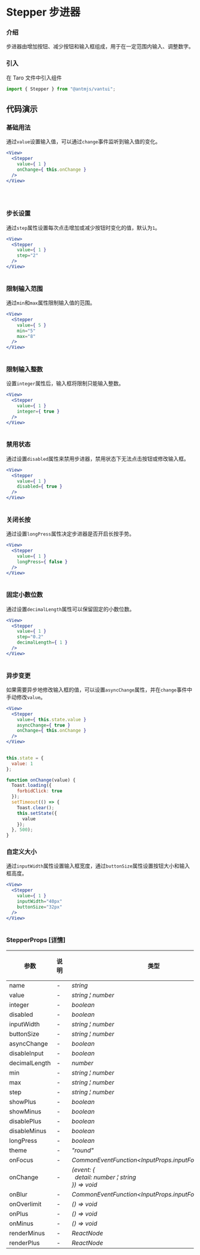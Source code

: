 # Stepper 步进器

### 介绍

步进器由增加按钮、减少按钮和输入框组成，用于在一定范围内输入、调整数字。

### 引入

在 Taro 文件中引入组件

```js
import { Stepper } from "@antmjs/vantui"; 
```

## 代码演示

### 基础用法

通过`value`设置输入值，可以通过`change`事件监听到输入值的变化。

```jsx
<View>
  <Stepper
    value={ 1 }
    onChange={ this.onChange }
  />
</View>
 
```

```js
 
```

### 步长设置

通过`step`属性设置每次点击增加或减少按钮时变化的值，默认为`1`。

```jsx
<View>
  <Stepper
    value={ 1 }
    step="2"
  />
</View>
 
```

### 限制输入范围

通过`min`和`max`属性限制输入值的范围。

```jsx
<View>
  <Stepper
    value={ 5 }
    min="5"
    max="8"
  />
</View>
 
```

### 限制输入整数

设置`integer`属性后，输入框将限制只能输入整数。

```jsx
<View>
  <Stepper
    value={ 1 }
    integer={ true }
  />
</View>
 
```

### 禁用状态

通过设置`disabled`属性来禁用步进器，禁用状态下无法点击按钮或修改输入框。

```jsx
<View>
  <Stepper
    value={ 1 }
    disabled={ true }
  />
</View>
 
```

### 关闭长按

通过设置`longPress`属性决定步进器是否开启长按手势。

```jsx
<View>
  <Stepper
    value={ 1 }
    longPress={ false }
  />
</View>
 
```

### 固定小数位数

通过设置`decimalLength`属性可以保留固定的小数位数。

```jsx
<View>
  <Stepper
    value={ 1 }
    step="0.2"
    decimalLength={ 1 }
  />
</View>
 
```

### 异步变更

如果需要异步地修改输入框的值，可以设置`asyncChange`属性，并在`change`事件中手动修改`value`。

```jsx
<View>
  <Stepper
    value={ this.state.value }
    asyncChange={ true }
    onChange={ this.onChange }
  />
</View>
 
```

```js
this.state = {
  value: 1
};

function onChange(value) {
  Toast.loading({
    forbidClick: true
  });
  setTimeout(() => {
    Toast.clear();
    this.setState({
      value
    });
  }, 500);
} 
```

### 自定义大小

通过`inputWidth`属性设置输入框宽度，通过`buttonSize`属性设置按钮大小和输入框高度。

```jsx
<View>
  <Stepper
    value={ 1 }
    inputWidth="40px"
    buttonSize="32px"
  />
</View>
 
```
### StepperProps [[详情]](https://github.com/AntmJS/vantui/tree/main/packages/vantui/types/stepper.d.ts)   

| 参数 | 说明 | 类型 | 默认值 | 必填 |
| --- | --- | --- | --- | --- |
| name | - | _&nbsp;&nbsp;string<br/>_ | - | `false` |
| value | - | _&nbsp;&nbsp;string&nbsp;&brvbar;&nbsp;number<br/>_ | - | `false` |
| integer | - | _&nbsp;&nbsp;boolean<br/>_ | - | `false` |
| disabled | - | _&nbsp;&nbsp;boolean<br/>_ | - | `false` |
| inputWidth | - | _&nbsp;&nbsp;string&nbsp;&brvbar;&nbsp;number<br/>_ | - | `false` |
| buttonSize | - | _&nbsp;&nbsp;string&nbsp;&brvbar;&nbsp;number<br/>_ | - | `false` |
| asyncChange | - | _&nbsp;&nbsp;boolean<br/>_ | - | `false` |
| disableInput | - | _&nbsp;&nbsp;boolean<br/>_ | - | `false` |
| decimalLength | - | _&nbsp;&nbsp;number<br/>_ | - | `false` |
| min | - | _&nbsp;&nbsp;string&nbsp;&brvbar;&nbsp;number<br/>_ | - | `false` |
| max | - | _&nbsp;&nbsp;string&nbsp;&brvbar;&nbsp;number<br/>_ | - | `false` |
| step | - | _&nbsp;&nbsp;string&nbsp;&brvbar;&nbsp;number<br/>_ | - | `false` |
| showPlus | - | _&nbsp;&nbsp;boolean<br/>_ | - | `false` |
| showMinus | - | _&nbsp;&nbsp;boolean<br/>_ | - | `false` |
| disablePlus | - | _&nbsp;&nbsp;boolean<br/>_ | - | `false` |
| disableMinus | - | _&nbsp;&nbsp;boolean<br/>_ | - | `false` |
| longPress | - | _&nbsp;&nbsp;boolean<br/>_ | - | `false` |
| theme | - | _&nbsp;&nbsp;"round"<br/>_ | - | `false` |
| onFocus | - | _&nbsp;&nbsp;CommonEventFunction<InputProps.inputForceEventDetail><br/>_ | - | `false` |
| onChange | - | _&nbsp;&nbsp;(event:&nbsp;{<br/>&nbsp;&nbsp;&nbsp;&nbsp;detail:&nbsp;number&nbsp;&brvbar;&nbsp;string<br/>&nbsp;&nbsp;})&nbsp;=>&nbsp;void<br/>_ | - | `false` |
| onBlur | - | _&nbsp;&nbsp;CommonEventFunction<InputProps.inputForceEventDetail><br/>_ | - | `false` |
| onOverlimit | - | _&nbsp;&nbsp;()&nbsp;=>&nbsp;void<br/>_ | - | `false` |
| onPlus | - | _&nbsp;&nbsp;()&nbsp;=>&nbsp;void<br/>_ | - | `false` |
| onMinus | - | _&nbsp;&nbsp;()&nbsp;=>&nbsp;void<br/>_ | - | `false` |
| renderMinus | - | _&nbsp;&nbsp;ReactNode<br/>_ | - | `false` |
| renderPlus | - | _&nbsp;&nbsp;ReactNode<br/>_ | - | `false` |

